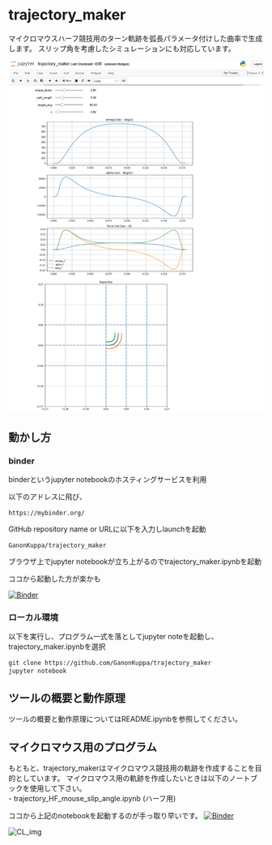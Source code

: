 # trajectory_maker
マイクロマウスハーフ競技用のターン軌跡を弧長パラメータ付けした曲率で生成します。
スリップ角を考慮したシミュレーションにも対応しています。

![スクリーンショット](./image/traj_img.png)

## 動かし方

### binder
binderというjupyter notebookのホスティングサービスを利用  


以下のアドレスに飛び、
    
    https://mybinder.org/

GitHub repository name or URLに以下を入力しlaunchを起動
    
    GanonKuppa/trajectory_maker

ブラウザ上でjupyter notebookが立ち上がるのでtrajectory_maker.ipynbを起動  

ココから起動した方が楽かも  

[![Binder](https://mybinder.org/badge.svg)](https://mybinder.org/v2/gh/GanonKuppa/trajectory_maker/master)



### ローカル環境
以下を実行し、プログラム一式を落としてjupyter noteを起動し、trajectory_maker.ipynbを選択

    git clone https://github.com/GanonKuppa/trajectory_maker
    jupyter notebook


## ツールの概要と動作原理
ツールの概要と動作原理についてはREADME.ipynbを参照してください。


## マイクロマウス用のプログラム
もともと、trajectory_makerはマイクロマウス競技用の軌跡を作成することを目的としています。
マイクロマウス用の軌跡を作成したいときは以下のノートブックを使用して下さい。    
    - trajectory_HF_mouse_slip_angle.ipynb (ハーフ用)

ココから上記のnotebookを起動するのが手っ取り早いです。
[![Binder](https://mybinder.org/badge.svg)](https://mybinder.org/v2/gh/GanonKuppa/trajectory_maker/master)

<img width="465" alt="CL_img" src="https://user-images.githubusercontent.com/24890940/60568647-5bb27780-9da8-11e9-9079-78902240b418.png">

